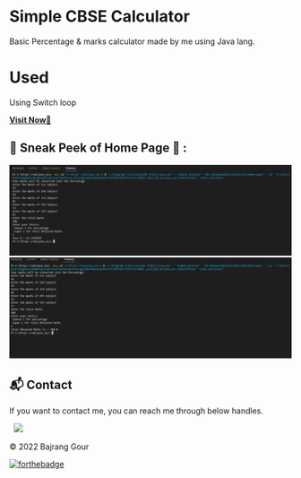 # Simple CBSE Calculator
Basic Percentage & marks calculator made by me using Java lang.

# Used
Using Switch loop 

<a href="bajranggour.tech">**Visit Now**🚀</a>

## 📌 Sneak Peek of Home Page 🙈 :
![Percentage](/assets/images/percantage_output.png)
![Total_marks](/assets/images/total_output.png)



<h2>📬 Contact</h2>

If you want to contact me, you can reach me through below handles.

&nbsp;&nbsp;<a href="https://www.linkedin.com/in/bajrang-gour/"><img src="https://www.felberpr.com/wp-content/uploads/linkedin-logo.png" width="30"></img></a>

© 2022 Bajrang Gour

[![forthebadge](https://forthebadge.com/images/badges/built-with-love.svg)](https://forthebadge.com)